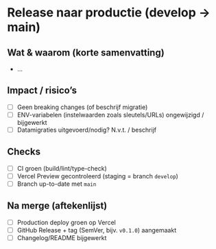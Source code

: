 # Release naar productie (develop → main)

## Wat & waarom (korte samenvatting)
- ...

## Impact / risico’s
- [ ] Geen breaking changes (of beschrijf migratie)
- [ ] ENV-variabelen (instelwaarden zoals sleutels/URLs) ongewijzigd / bijgewerkt
- [ ] Datamigraties uitgevoerd/nodig? N.v.t. / beschrijf

## Checks
- [ ] CI groen (build/lint/type-check)
- [ ] Vercel Preview gecontroleerd (staging = branch `develop`)
- [ ] Branch up-to-date met `main`

## Na merge (aftekenlijst)
- [ ] Production deploy groen op Vercel
- [ ] GitHub Release + tag (SemVer, bijv. `v0.1.0`) aangemaakt
- [ ] Changelog/README bijgewerkt

